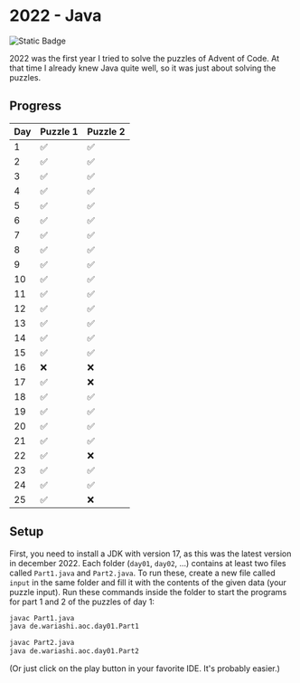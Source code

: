 # 2022 - Java

![Static Badge](https://img.shields.io/badge/Java%20version-17-b07219)

2022 was the first year I tried to solve the puzzles of Advent of Code.
At that time I already knew Java quite well, so it was just about solving the puzzles.

## Progress

| Day | Puzzle 1 | Puzzle 2 |
|-----|----------|----------|
| 1   | ✅        | ✅        |
| 2   | ✅        | ✅        |
| 3   | ✅        | ✅        |
| 4   | ✅        | ✅        |
| 5   | ✅        | ✅        |
| 6   | ✅        | ✅        |
| 7   | ✅        | ✅        |
| 8   | ✅        | ✅        |
| 9   | ✅        | ✅        |
| 10  | ✅        | ✅        |
| 11  | ✅        | ✅        |
| 12  | ✅        | ✅        |
| 13  | ✅        | ✅        |
| 14  | ✅        | ✅        |
| 15  | ✅        | ✅        |
| 16  | ❌        | ❌        |
| 17  | ✅        | ❌        |
| 18  | ✅        | ✅        |
| 19  | ✅        | ✅        |
| 20  | ✅        | ✅        |
| 21  | ✅        | ✅        |
| 22  | ✅        | ❌        |
| 23  | ✅        | ✅        |
| 24  | ✅        | ✅        |
| 25  | ✅        | ❌        |

## Setup

First, you need to install a JDK with version 17, as this was the latest version in december 2022.
Each folder (`day01`, `day02`, ...) contains at least two files called `Part1.java` and `Part2.java`.
To run these, create a new file called `input` in the same folder and fill it with the contents of the given data (your
puzzle input).
Run these commands inside the folder to start the programs for part 1 and 2 of the puzzles of day 1:

```bash
javac Part1.java
java de.wariashi.aoc.day01.Part1

javac Part2.java
java de.wariashi.aoc.day01.Part2
```

(Or just click on the play button in your favorite IDE. It's probably easier.)

